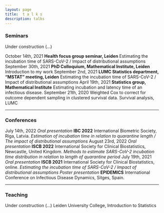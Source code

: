 ```yaml
---
layout: page
title:  t a l k s
description: talks
---
```


### Seminars
Under construction (...)

October 14th, 2021 **Health focus group seminar, Leiden** Estimating the incubation time of SARS-CoV-2 / Impact of distributional assumptions 
September 30th, 2021 **PhD Colloquium, Mathematical Institute, Leiden** Introduction to my work 
September 2nd, 2021	**LUMC Statistics department, “MSTAT” meeting, Leiden** Estimating the incubation time of SARS-CoV-2 / Impact of distributional assumptions
April 19th, 2021 **Statistics group, Mathematical Institute**	Estimating incubation and latency time of an infectious disease.
September 21th, 2020	Weighted Cox to correct for outcome dependent sampling in clustered survival data. Survival analysis, LUMC

---

### Conferences
July 14th, 2022	*Oral presentation* **IBC 2022** International Biometric Society, Riga, Latvia. *Estimation of incubation time in relation to quarantine length / The impact of distributional assumptions*
August 23rd, 2022	*Oral presentation* **ISCB 2022** International Society for Clinical Biostatistics, Newcastle, United Kingdom. *Methods to estimate SARS-CoV-2 incubation time distribution in relation to length of quarantine period*
July 19th, 2021	*Oral presentation* **ISCB 2021** International Society for Clinical Biostatistics, online. *Estimating the incubation time of SARS-CoV-2 / Impact of distributional assumptions*
*Poster presentation* **EPIDEMICS** International Conference on Infectious Disease Dynamics, Sitges, Spain.



---

### Teaching
Under construction (...)
Leiden University College, Introduction to Statistics


